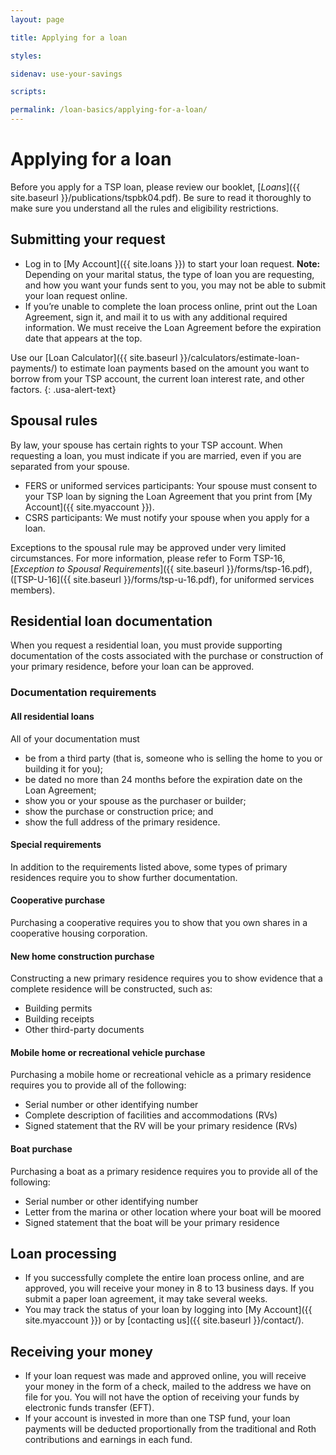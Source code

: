 ```yaml
---
layout: page

title: Applying for a loan

styles:

sidenav: use-your-savings

scripts:

permalink: /loan-basics/applying-for-a-loan/
---
```


# Applying for a loan
Before you apply for a TSP loan, please review our booklet, [_Loans_]({{ site.baseurl }}/publications/tspbk04.pdf). Be sure to read it thoroughly to make sure you understand all the rules and eligibility restrictions.

## Submitting your request
+ Log in to [My Account]({{ site.loans }}) to start your loan request. **Note:** Depending on your marital status, the type of loan you are requesting, and how you want your funds sent to you, you may not be able to submit your loan request online.
+ If you’re unable to complete the loan process online, print out the Loan Agreement, sign it, and mail it to us with any additional required information. We must receive the Loan Agreement before the expiration date that appears at the top.

<div class="usa-alert usa-alert-info">
<div class="usa-alert-body" markdown="1">
Use our [Loan Calculator]({{ site.baseurl }}/calculators/estimate-loan-payments/) to estimate loan payments based on the amount you want to borrow from your TSP account, the current loan interest rate, and other factors.
{: .usa-alert-text}
</div>
</div>

## Spousal rules
By law, your spouse has certain rights to your TSP account. When requesting a loan, you must indicate if you are married, even if you are separated from your spouse.
+ FERS or uniformed services participants: Your spouse must consent to your TSP loan by signing the Loan Agreement that you print from [My Account]({{ site.myaccount }}).
+ CSRS participants: We must notify your spouse when you apply for a loan.

Exceptions to the spousal rule may be approved under very limited circumstances. For more information, please refer to Form TSP-16, [*Exception to Spousal Requirements*]({{ site.baseurl }}/forms/tsp-16.pdf),  ([TSP-U-16]({{ site.baseurl }}/forms/tsp-u-16.pdf), for uniformed services members).

## Residential loan documentation
When you request a residential loan, you must provide supporting documentation of the costs associated with the purchase or construction of your primary residence, before your loan can be approved.

### Documentation requirements
#### All residential loans

All of your documentation must
+ be from a third party (that is, someone who is selling the home to you or building it for you);
+ be dated no more than 24 months before the expiration date on the Loan Agreement;
+ show you or your spouse as the purchaser or builder;
+ show the purchase or construction price; and
+ show the full address of the primary residence.
#### Special requirements
In addition to the requirements listed above, some types of primary residences require you to show further documentation.
#### Cooperative purchase
Purchasing a cooperative requires you to show that you own shares in a cooperative housing corporation.
#### New home construction purchase
Constructing a new primary residence requires you to show evidence that a complete residence will be constructed, such as:
+ Building permits
+ Building receipts
+ Other third-party documents
#### Mobile home or recreational vehicle purchase
Purchasing a mobile home or recreational vehicle as a primary residence requires you to provide all of the following:
+ Serial number or other identifying number
+ Complete description of facilities and accommodations (RVs)
+ Signed statement that the RV will be your primary residence (RVs)
#### Boat purchase
Purchasing a boat as a primary residence requires you to provide all of the following:
+ Serial number or other identifying number
+ Letter from the marina or other location where your boat will be moored
+ Signed statement that the boat will be your primary residence
## Loan processing
+ If you successfully complete the entire loan process online, and are approved, you will receive your money in 8 to 13 business days. If you submit a paper loan agreement, it may take several weeks.
+ You may track the status of your loan by logging into [My Account]({{ site.myaccount }}) or by [contacting us]({{ site.baseurl }}/contact/).
## Receiving your money

+ If your loan request was made and approved online, you will receive your money in the form of a check, mailed to the address we have on file for you. You will not have the option of receiving your funds by electronic funds transfer (EFT).
+ If your account is invested in more than one TSP fund, your loan payments will be deducted proportionally from the traditional and Roth contributions and earnings in each fund.
